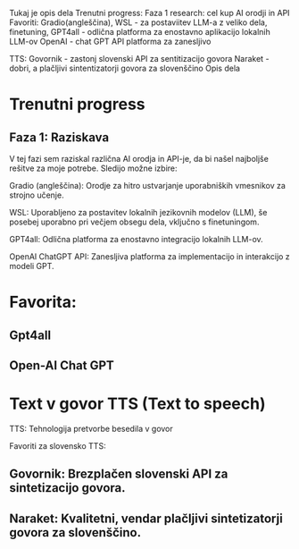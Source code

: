 Tukaj je opis dela
Trenutni progress: 
Faza 1 research: cel kup AI orodji in API
Favoriti: Gradio(angleščina), WSL - za postaviitev LLM-a z veliko dela, finetuning,   GPT4all - odlična platforma za enostavno aplikacijo lokalnih LLM-ov   OpenAI - chat GPT API platforma za zanesljivo 

TTS: Govornik - zastonj slovenski API za sentitizacijo govora      Naraket - dobri, a plačljivi sintentizatorji govora za slovenščino
Opis dela

# Trenutni progress

## Faza 1: Raziskava

V tej fazi sem raziskal različna AI orodja in API-je, da bi našel najboljše rešitve za moje potrebe. Sledijo možne izbire:

Gradio (angleščina): Orodje za hitro ustvarjanje uporabniških vmesnikov za strojno učenje.

WSL: Uporabljeno za postavitev lokalnih jezikovnih modelov (LLM), še posebej uporabno pri večjem obsegu dela, vključno s finetuningom.

GPT4all: Odlična platforma za enostavno integracijo lokalnih LLM-ov.

OpenAI ChatGPT API: Zanesljiva platforma za implementacijo in interakcijo z modeli GPT.
# Favorita:
## Gpt4all

## Open-AI Chat GPT

# Text v govor TTS (Text to speech)

TTS: Tehnologija pretvorbe besedila v govor

Favoriti za slovensko TTS:

## Govornik: Brezplačen slovenski API za sintetizacijo govora.

## Naraket: Kvalitetni, vendar plačljivi sintetizatorji govora za slovenščino.
